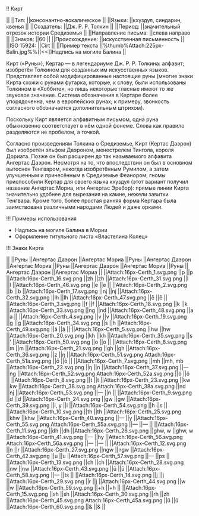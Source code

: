 !! Кирт

||
||Тип:									||консонантно-вокалическое																		||
||Языки:								||кхуздул, синдарин, квенья																		||
||Создатель:						||Дж. Р. Р. Толкин																							||
||Период:							||значительный отрезок истории Средиземья											||
||Направление письма:	||слева направо																								||
||Знаков:								||60																													||
||Происхождение:				||искусственная письменность																	||
||ISO 15924:						||Cirt																												||
||Пример текста				||%thumb%Attach:225px-Balin.jpg%%[[<<]]Надпись на могиле Балина	||

Кирт («Руны»), Кертар — в легендариуме Дж. Р. Р. Толкина: алфавит; изобретён Толкином для созданных им искусственных языков. Представляет собой модифицированные настоящие руны (многие знаки Кирта схожи с рунами футарка, которые, к слову, были использованы Толкином в «Хоббите», но лишь некоторые гласные имеют то же звуковое значение. Система обозначения в Кертаре более упорядоченна, чем в европейских рунах; к примеру, звонкость согласного обозначается дополнительным штрихом).

Поскольку Кирт является алфавитным письмом, одна руна обыкновенно соответствует в нём одной фонеме. Слова как правило разделяются не пробелом, а точкой.

Согласно произведениям Толкина о Средиземье, Кирт (Кертас Даэрон) был изобретён эльфом Даэроном, менестрелем Тингола, короля Дориата. Позже он был расширен до так называемого алфавита Ангертас Даэрон. Несмотря на то, что впоследствии он был в основном вытеснен Тенгваром, некогда изобретённым Румилом, а затем улучшенным и принесённым в Средиземье Феанором, гномы приспособили Кертар для своего языка кхуздул (этот вариант получил название Ангертас Мориа, или Ангертас Эребор): прямые линии Кирта значительно удобнее для вырезания на камне, нежели завитки Тенгвара. Кроме того, более простая ранняя форма Кертара была заимствована различными народами Людей и даже орками.

!!! Примеры использования

* Надпись на могиле Балина в Мории
* Оформление титульного листа «Властелина Колец»

!!! Знаки Кирта

||
||Руны	||Ангертас Даэрон	||Ангертас Мориа	||Руны	||Ангертас Даэрон	||Ангертас Мориа	||Руны	||Ангертас Даэрон	||Ангертас Мориа	||Руны	||	Ангертас Даэрон	||Ангертас Мориа	||
||Attach:16px-Certh_1.svg.png	||p	||p			||Attach:16px-Certh_16.svg.png	||zh			||zh			||Attach:16px-Certh_31.svg.png	||l		||l		||Attach:16px-Certh_46.svg.png	||e	||e	||
||Attach:16px-Certh_2.svg.png	||b	||b			||Attach:16px-Certh_17.svg.png	||nj			||nj			||Attach:16px-Certh_32.svg.png	||lh	||lh	||Attach:16px-Certh_47.svg.png	||ē	||ē	||
||Attach:16px-Certh_3.svg.png	||f		||f				||Attach:16px-Certh_18.svg.png	||k			||k			||Attach:16px-Certh_33.svg.png	||ng	||nd	||Attach:16px-Certh_48.svg.png	||a	||a	||
||Attach:16px-Certh_4.svg.png	||v	||v			||Attach:16px-Certh_19.svg.png	||g			||g			||Attach:16px-Certh_34.svg.png	||s	||h	||Attach:16px-Certh_49.svg.png	||ā	||ā	||
||Attach:16px-Certh_5.svg.png	||hw	||hw			||Attach:16px-Certh_20.svg.png	||kh			||kh			||Attach:16px-Certh_35.svg.png	||s	||’		||Attach:16px-Certh_50.svg.png	||o	||o	||
||Attach:16px-Certh_6.svg.png	||m	||m			||Attach:16px-Certh_21.svg.png	||gh			||gh			||Attach:16px-Certh_36.svg.png	||z	||ŋ	||Attach:16px-Certh_51.svg.png Attach:16px-Certh_51a.svg.png	||ō	||ō	||
||Attach:16px-Certh_7.svg.png	||mh	||mh, mb	||Attach:16px-Certh_22.svg.png	||ŋ			||n			||Attach:16px-Certh_37.svg.png	||—	||ng	||Attach:16px-Certh_52.svg.png Attach:16px-Certh_52a.svg.png	||ö	||ö	||
||Attach:16px-Certh_8.svg.png	||t		||t				||Attach:16px-Certh_23.svg.png	||kw			||kw			||Attach:16px-Certh_38.svg.png Attach:16px-Certh_38a.svg.png	||nd	||nj	||Attach:16px-Certh_53.svg.png	||—	||n	||
||Attach:16px-Certh_9.svg.png	||d	||d			||Attach:16px-Certh_24.svg.png	||gw			||gw			||Attach:16px-Certh_39.svg.png	||i, y	||i		||Attach:16px-Certh_54.svg.png	||h	||s	||
||Attach:16px-Certh_10.svg.png	||th	||th			||Attach:16px-Certh_25.svg.png	||khw		||khw		||Attach:16px-Certh_40.svg.png	||—	||y	||Attach:16px-Certh_55.svg.png Attach:16px-Certh_55a.svg.png	||—	||—	||
||Attach:16px-Certh_11.svg.png	||dh	||dh			||Attach:16px-Certh_26.svg.png	||ghw, w	||ghw, w	||Attach:16px-Certh_41.svg.png	||—	||hy	||Attach:16px-Certh_56.svg.png Attach:16px-Certh_56a.svg.png	||—	||—	||
||Attach:16px-Certh_12.svg.png	||n	||r				||Attach:16px-Certh_27.svg.png	||ngw		||ngw		||Attach:16px-Certh_42.svg.png	||u	||u	||Attach:16px-Certh_57.svg.png	||—	||ps	||
||Attach:16px-Certh_13.svg.png	||ch	||ch			||Attach:16px-Certh_28.svg.png	||nw			||nw			||Attach:16px-Certh_43.svg.png	||ū	||ū	||Attach:16px-Certh_58.svg.png	||—	||ts	||
||Attach:16px-Certh_14.svg.png	||j		||j				||Attach:16px-Certh_29.svg.png	||r				||j				||Attach:16px-Certh_44.svg.png	||w	||w	||Attach:16px-Certh_59.svg.png	||+h	||+h	||
||Attach:16px-Certh_15.svg.png	||sh	||sh			||Attach:16px-Certh_30.svg.png	||rh			||zh			||Attach:16px-Certh_45.svg.png Attach:16px-Certh_45a.svg.png	||ü	||ü	||Attach:16px-Certh_60.svg.png	||&	||&	||
